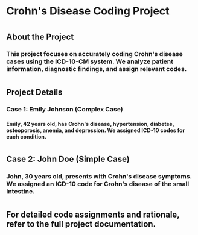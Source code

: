 # Crohn's Disease Coding Project
#
## About the Project
### This project focuses on accurately coding Crohn's disease cases using the ICD-10-CM system. We analyze patient information, diagnostic findings, and assign relevant codes.
#
## Project Details
### Case 1: Emily Johnson (Complex Case)
#### Emily, 42 years old, has Crohn's disease, hypertension, diabetes, osteoporosis, anemia, and depression. We assigned ICD-10 codes for each condition.
#
## Case 2: John Doe (Simple Case)
### John, 30 years old, presents with Crohn's disease symptoms. We assigned an ICD-10 code for Crohn's disease of the small intestine.
#
## For detailed code assignments and rationale, refer to the full project documentation.
[Back]: index.md
